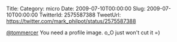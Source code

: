 Title: 
Category: micro
Date: 2009-07-10T00:00:00
Slug: 2009-07-10T00:00:00
TwitterId: 2575587388
TweetUrl: https://twitter.com/mark_philpot/status/2575587388

[@tommercer](https://twitter.com/tommercer) You need a profile image.  o_O just won't cut it =)